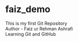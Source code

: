 # faiz_demo
This is my first Git Repository
<br>
Author - Faiz ur Rehman Ashrafi
<br>
Learning Git and GitHub
